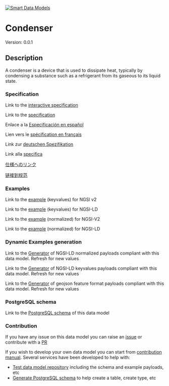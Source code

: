 [![Smart Data Models](https://smartdatamodels.org/wp-content/uploads/2022/01/SmartDataModels_logo.png "Logo")](https://smartdatamodels.org)
# Condenser
Version: 0.0.1

## Description 

A condenser is a device that is used to dissipate heat, typically by condensing a substance such as a refrigerant from its gaseous to its liquid state.
### Specification

Link to the [interactive specification](https://swagger.lab.fiware.org/?url=https://smart-data-models.github.io/dataModel.S4BLDG/Condenser/swagger.yaml)

Link to the [specification](https://github.com/smart-data-models/dataModel.S4BLDG/blob/master/Condenser/doc/spec.md)

Enlace a la [Especificación en español](https://github.com/smart-data-models/dataModel.S4BLDG/blob/master/Condenser/doc/spec_ES.md)

Lien vers le [spécification en français](https://github.com/smart-data-models/dataModel.S4BLDG/blob/master/Condenser/doc/spec_FR.md)

Link zur [deutschen Spezifikation](https://github.com/smart-data-models/dataModel.S4BLDG/blob/master/Condenser/doc/spec_DE.md)

Link alla [specifica](https://github.com/smart-data-models/dataModel.S4BLDG/blob/master/Condenser/doc/spec_IT.md)

[仕様へのリンク](https://github.com/smart-data-models/dataModel.S4BLDG/blob/master/Condenser/doc/spec_JA.md)

[链接到规范](https://github.com/smart-data-models/dataModel.S4BLDG/blob/master/Condenser/doc/spec_ZH.md)
### Examples

Link to the [example](https://smart-data-models.github.io/dataModel.S4BLDG/Condenser/examples/example.json) (keyvalues) for NGSI v2

Link to the [example](https://smart-data-models.github.io/dataModel.S4BLDG/Condenser/examples/example.jsonld) (keyvalues) for NGSI-LD

Link to the [example](https://smart-data-models.github.io/dataModel.S4BLDG/Condenser/examples/example-normalized.json) (normalized) for NGSI-V2

Link to the [example](https://smart-data-models.github.io/dataModel.S4BLDG/Condenser/examples/example-normalized.jsonld) (normalized) for NGSI-LD
### Dynamic Examples generation

Link to the [Generator](https://smartdatamodels.org/extra/ngsi-ld_generator.php?schemaUrl=https://raw.githubusercontent.com/smart-data-models/dataModel.S4BLDG/master/Condenser/schema.json&email=info@smartdatamodels.org) of NGSI-LD normalized payloads compliant with this data model. Refresh for new values

Link to the [Generator](https://smartdatamodels.org/extra/ngsi-ld_generator_keyvalues.php?schemaUrl=https://raw.githubusercontent.com/smart-data-models/dataModel.S4BLDG/master/Condenser/schema.json&email=info@smartdatamodels.org) of NGSI-LD keyvalues payloads compliant with this data model. Refresh for new values

Link to the [Generator](https://smartdatamodels.org/extra/geojson_features_generator.php?schemaUrl=https://raw.githubusercontent.com/smart-data-models/dataModel.S4BLDG/master/Condenser/schema.json&email=info@smartdatamodels.org) of geojson feature format payloads compliant with this data model. Refresh for new values
### PostgreSQL schema

Link to the [PostgreSQL schema](https://smart-data-models.github.io/dataModel.S4BLDG/Condenser/schema.sql) of this data model
### Contribution

 If you have any issue on this data model you can raise an [issue](https://github.com/smart-data-models/dataModel.S4BLDG/issues)  or contribute with a [PR](https://github.com/smart-data-models/dataModel.S4BLDG/pulls)

 If you wish to develop your own data model you can start from [contribution manual](https://bit.ly/contribution_manual). Several services have been developed to help with: 
 - [Test data model repository](https://smartdatamodels.org/index.php/data-models-contribution-api/) including the schema and example payloads, etc
 - [Generate PostgreSQL schema](https://smartdatamodels.org/index.php/sql-service/) to help create a table, create type, etc